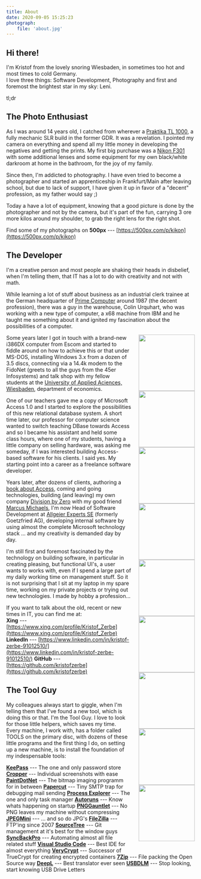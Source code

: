 ```yaml
---
title: About
date: 2020-09-05 15:25:23
photograph: 
    file: 'about.jpg'
---
```


<section>

# Hi there!

I'm Kristof from the lovely snoring Wiesbaden, in sometimes too hot and most times to cold Germany.  
I love three things: Software Development, Photography and first and foremost the brightest star in my sky: Leni.

tl;dr
</section>

<section>

# The Photo Enthusiast

As I was around 14 years old, I catched from wherever a [Praktika TL 1000](https://de.wikipedia.org/wiki/Praktica_Super_TL_500_und_Super_TL_1000), a fully mechanic SLR build in the former GDR. It was a revelation. I pointed my camera on everything and spend all my little money in developing the negatives and getting the prints. My first big purchase was a [Nikon F301](https://de.wikipedia.org/wiki/Nikon_F-301) with some additional lenses and some equipment for my own black/white darkroom at home in the  bathroom, for the joy of my family.

Since then, I'm addicted to photography. I have even tried to become a photographer and started an apprenticeship in Frankfurt/Main after leaving school, but due to lack of support, I have given it up in favor of a "decent" profession, as my father would say ;)

Today a have a lot of equipment, knowing that a good picture is done by the photographer and not by the camera, but it's part of the fun, carrying 3 ore more kilos around my shoulder, to grab the right lens for the right shot.

Find some of my photographs on **500px** --- [https://500px.com/p/kikon](https://500px.com/p/kikon)

</section>

<section>

# The Developer

I'm a creative person and most people are shaking their heads in disbelief, when I'm telling them, that IT has a lot to do with creativity and not with math.

While learning a lot of stuff about business as an industrial clerk trainee at the German headquarter of [Prime Computer](https://de.wikipedia.org/wiki/Prime_Computer) around 1987 (the decent profession), there was a guy in the warehouse, Colin Urquhart, who was working with a new type of computer, a x68 machine from IBM and he taught me something about it and ignited my fascination about the possibilities of a computer.

<div style="width: 150px; margin: 0 0 20px 20px; float: right">
<img src="logo-prime.png" style="width: 150px; float: left;" />
<img src="logo-seperator.png" style="width: 150px; float: left;" />
<img src="logo-fh-wiesbaden.png" style="width: 150px; float: left;" />
<img src="logo-seperator.png" style="width: 150px; float: left;" />
<img src="logo-division-by-zero.png" style="width: 150px; float: left;" />
<img src="logo-seperator.png" style="width: 150px; float: left;" />
<img src="logo-goetzfried.png" style="width: 150px; float: left;" />
<img src="logo-seperator.png" style="width: 150px; float: left;" />
<img src="logo-allgeier-experts.png" style="width: 150px; float: left;" />
</div>

Some years later I got in touch with a brand-new i386DX computer from Escom and started to fiddle around on how to achieve this or that under MS-DOS, installing Windows 3.x from a dozen of 3.5 discs, connecting via a 14.4k modem to the FidoNet (greets to all the guys from the 45er Infosystems) and talk shop with my fellow students at the [University of Applied Aciences, Wiesbaden](https://de.wikipedia.org/wiki/Hochschule_RheinMain), department of economics.

One of our teachers gave me a copy of Microsoft Access 1.0 and I started to explore the possibilities of this new relational database system. A short time later, our professor for computer science wanted to switch teaching DBase towards Access and so I became his assistant and held some class hours, where one of my students, having a little company on selling hardware, was asking me someday, if I was interested building Access-based software for his clients. I said yes. My starting point into a career as a freelance software developer.

Years later, after dozens of clients, authoring a [book about Access](https://www.amazon.de/Das-Access-VBA-Codebook-Carsten-Grie%C3%9Fhammer/dp/3827319536), coming and going technologies, building (and leaving) my own company [Division by Zero](https://www.division-by-zero.de/) with my good friend [Marcus Michaels](https://de.linkedin.com/in/marcus-michaels-2896258a), I'm now Head of Software Development at [Allgeier Experts SE](https://allgeier-experts.com) (formerly Goetzfried AG), developing internal software by using almost the complete Microsoft technology stack ... and my creativity is demanded day by day.

I'm still first and foremost fascinated by the technology on building software, in particular in creating pleasing, but functional UI's, a user wants to works with, even if I spend a large part of my daily working time on management stuff. So it is not surprising that I sit at my laptop in my spare time, working on my private projects or trying out new technologies. I made by hobby a profession...

If you want to talk about the old, recent or new times in IT, you can find me at:  
**Xing** --- [https://www.xing.com/profile/Kristof_Zerbe](https://www.xing.com/profile/Kristof_Zerbe)
**LinkedIn** --- [https://www.linkedin.com/in/kristof-zerbe-91012510/](https://www.linkedin.com/in/kristof-zerbe-91012510/)
**GitHub** --- [https://github.com/kristofzerbe](https://github.com/kristofzerbe)

</section>

<section>

# The Tool Guy

My colleagues always start to giggle, when I'm telling them that I've found a new tool, which is doing this or that. I'm the Tool Guy. I love to look for those little helpers, which saves my time. Every machine, I work with, has a folder called TOOLS on the primary disc, with dozens of these little programs and the first thing I do, on setting up a new machine, is to install the foundation of my indespensable tools:

**[KeePass](https://keepass.info/)** --- The one and only password store
**[Cropper](https://github.com/brhinescot/Cropper)** --- Individual screenshots with ease
**[PaintDotNet](https://www.getpaint.net/)** --- The bitmap imaging programm for in between
**[Papercut](https://github.com/ChangemakerStudios/Papercut-SMTP)** --- Tiny SMTP trap for debugging mail sending
**[Process Explorer](https://docs.microsoft.com/en-us/sysinternals/downloads/process-explorer)** --- The one and only task manager
**[Autoruns](https://docs.microsoft.com/en-us/sysinternals/downloads/autoruns)** --- Know whats happening on startup
**[PNGGauntlet](https://pnggauntlet.com/)** --- No PNG leaves my machine without compressing
**[JPEGMini](https://www.jpegmini.com/)** --- ... and so do JPG's
**[FileZilla](https://filezilla-project.org/)** --- FTP'ing since 2007
**[SourceTree](https://www.sourcetreeapp.com/)** --- Git management at it's best for the window guys
**[SyncBackPro](https://www.2brightsparks.com/syncback/sbpro.html)** --- Automating almost all file related stuff
**[Visual Studio Code](https://code.visualstudio.com/)** --- Best IDE for almost everything
**[VeryCrypt](https://www.veracrypt.fr/en/Home.html)** --- Successor of TrueCrypt for creating encrypted containers
**[7Zip](https://www.7-zip.org/)** --- File packing the Open Source way
**[DeepL](https://www.deepl.com/translator)** --- Best translator ever seen
**[USBDLM](https://www.uwe-sieber.de/usbdlm_e.html)** --- Stop looking, start knowing USB Drive Letters

</section>